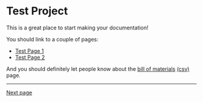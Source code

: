 # Test Project

This is a great place to start making your documentation!

You should link to a couple of pages:

* [Test Page 1](testpage1.md "")
* [Test Page 2](testpage2.md "")

And you should definitely let people know about the [bill of materials](index_BOM.md) [(csv)](index_BOM.csv) page.

---

[Next page](index_BOM.md)